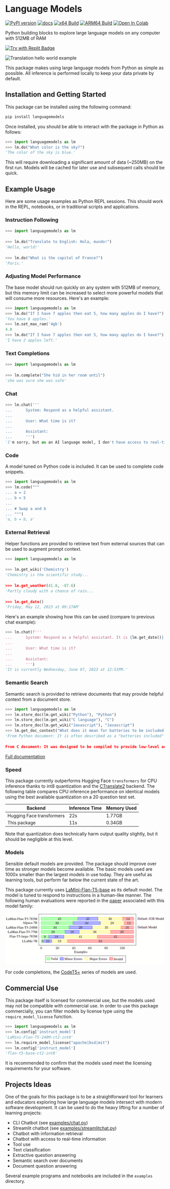 Language Models
===============

[![PyPI version](https://badge.fury.io/py/languagemodels.svg)](https://badge.fury.io/py/languagemodels)
[![docs](https://img.shields.io/badge/docs-online-brightgreen)](https://languagemodels.netlify.app/)
[![x64 Build](https://github.com/jncraton/languagemodels/actions/workflows/build.yml/badge.svg)](https://github.com/jncraton/languagemodels/actions/workflows/build.yml)
[![ARM64 Build](https://github.com/jncraton/languagemodels/actions/workflows/pi.yml/badge.svg)](https://github.com/jncraton/languagemodels/actions/workflows/pi.yml)
[![Open In Colab](https://colab.research.google.com/assets/colab-badge.svg)](https://colab.research.google.com/github/jncraton/languagemodels/blob/master/examples/translate.ipynb)

Python building blocks to explore large language models on any computer with 512MB of RAM

[![Try with Replit Badge](https://replit.com/badge?caption=Try%20with%20Replit&variant=small)](https://replit.com/@jncraton/langaugemodels#main.py)

![Translation hello world example](media/hello.gif)

This package makes using large language models from Python as simple as possible. All inference is performed locally to keep your data private by default.

Installation and Getting Started
--------------------------------

This package can be installed using the following command:

```sh
pip install languagemodels
```

Once installed, you should be able to interact with the package in Python as follows:

```python
>>> import languagemodels as lm
>>> lm.do("What color is the sky?")
'The color of the sky is blue.'
```

This will require downloading a significant amount of data (~250MB) on the first run. Models will be cached for later use and subsequent calls should be quick.

Example Usage
-------------

Here are some usage examples as Python REPL sessions. This should work in the REPL, notebooks, or in traditional scripts and applications.

### Instruction Following

```python
>>> import languagemodels as lm

>>> lm.do("Translate to English: Hola, mundo!")
'Hello, world!'

>>> lm.do("What is the capital of France?")
'Paris.'
```

### Adjusting Model Performance

The base model should run quickly on any system with 512MB of memory, but this memory limit can be increased to select more powerful models that will consume more resources. Here's an example:

```python
>>> import languagemodels as lm
>>> lm.do("If I have 7 apples then eat 5, how many apples do I have?")
'You have 8 apples.'
>>> lm.set_max_ram('4gb')
4.0
>>> lm.do("If I have 7 apples then eat 5, how many apples do I have?")
'I have 2 apples left.'
```

### Text Completions

```python
>>> import languagemodels as lm

>>> lm.complete("She hid in her room until")
'she was sure she was safe'
```

### Chat

```python
>>> lm.chat('''
...      System: Respond as a helpful assistant.
...
...      User: What time is it?
...
...      Assistant:
...      ''')
'I'm sorry, but as an AI language model, I don't have access to real-time information. Please provide me with the specific time you are asking for so that I can assist you better.'
```

### Code

A model tuned on Python code is included. It can be used to complete code snippets.

```python
>>> import languagemodels as lm
>>> lm.code("""
... a = 2
... b = 5
...
... # Swap a and b
... """)
'a, b = b, a'
```

### External Retrieval

Helper functions are provided to retrieve text from external sources that can be used to augment prompt context.

```python
>>> import languagemodels as lm

>>> lm.get_wiki('Chemistry')
'Chemistry is the scientific study...

>>> lm.get_weather(41.8, -87.6)
'Partly cloudy with a chance of rain...

>>> lm.get_date()
'Friday, May 12, 2023 at 09:27AM'
```

Here's an example showing how this can be used (compare to previous chat example):

```python
>>> lm.chat(f'''
...      System: Respond as a helpful assistant. It is {lm.get_date()}
...
...      User: What time is it?
...
...      Assistant:
...      ''')
'It is currently Wednesday, June 07, 2023 at 12:53PM.'
```

### Semantic Search

Semantic search is provided to retrieve documents that may provide helpful context from a document store.

```python
>>> import languagemodels as lm
>>> lm.store_doc(lm.get_wiki("Python"), "Python")
>>> lm.store_doc(lm.get_wiki("C language"), "C")
>>> lm.store_doc(lm.get_wiki("Javascript"), "Javascript")
>>> lm.get_doc_context("What does it mean for batteries to be included in a language?")
'From Python document: It is often described as a "batteries included" language due to its comprehensive standard library.Guido van Rossum began working on Python in the late 1980s as a successor to the ABC programming language and first released it in 1991 as Python 0.9.

From C document: It was designed to be compiled to provide low-level access to memory and language constructs that map efficiently to machine instructions, all with minimal runtime support.'
```

[Full documentation](https://languagemodels.netlify.app/)

### Speed

This package currently outperforms Hugging Face `transformers` for CPU inference thanks to int8 quantization and the [CTranslate2](https://github.com/OpenNMT/CTranslate2) backend. The following table compares CPU inference performance on identical models using the best available quantization on a 20 question test set.

| Backend                   | Inference Time | Memory Used |
|---------------------------|----------------|-------------|
| Hugging Face transformers | 22s            | 1.77GB      |
| This package              | 11s            | 0.34GB      |

Note that quantization does technically harm output quality slightly, but it should be negligible at this level.

### Models

Sensible default models are provided. The package should improve over time as stronger models become available. The basic models used are 1000x smaller than the largest models in use today. They are useful as learning tools, but perform far below the current state of the art.

This package currently uses [LaMini-Flan-T5-base](https://huggingface.co/MBZUAI/LaMini-Flan-T5-248M) as its default model. The model is tuned to respond to instructions in a human-like manner. The following human evaluations were reported in the [paper](https://github.com/mbzuai-nlp/LaMini-LM) associated with this model family:

![Human-rated model comparison](media/model-comparison.png)

For code completions, the [CodeT5+](https://arxiv.org/abs/2305.07922) series of models are used.

Commercial Use
--------------

This package itself is licensed for commercial use, but the models used may not be compatible with commercial use. In order to use this package commercially, you can filter models by license type using the `require_model_license` function.

```python
>>> import languagemodels as lm
>>> lm.config['instruct_model']
'LaMini-Flan-T5-248M-ct2-int8'
>>> lm.require_model_license("apache|bsd|mit")
>>> lm.config['instruct_model']
'flan-t5-base-ct2-int8'
```

It is recommended to confirm that the models used meet the licensing requirements for your software.

Projects Ideas
--------------

One of the goals for this package is to be a straightforward tool for learners and educators exploring how large language models intersect with modern software development. It can be used to do the heavy lifting for a number of learning projects:

- CLI Chatbot (see [examples/chat.py](examples/chat.py))
- Streamlit chatbot (see [examples/streamlitchat.py](examples/streamlitchat.py))
- Chatbot with information retrieval
- Chatbot with access to real-time information
- Tool use
- Text classification
- Extractive question answering
- Semantic search over documents
- Document question answering

Several example programs and notebooks are included in the `examples` directory.
